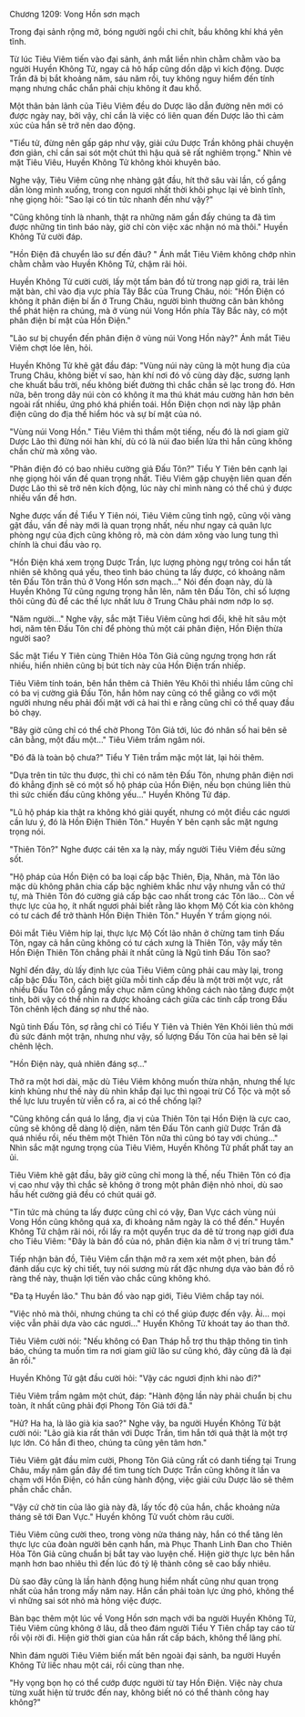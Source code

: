 




Chương 1209: Vong Hồn sơn mạch


Trong đại sảnh rộng mở, bóng người ngồi chi chít, bầu không khí khá yên tĩnh.

Từ lúc Tiêu Viêm tiến vào đại sảnh, ánh mắt liền nhìn chằm chằm vào ba người Huyền Không Tử, ngay cả hô hấp cũng dồn dập vì kích động. Dược Trần đã bị bắt khoảng năm, sáu năm rồi, tuy không nguy hiểm đến tính mạng nhưng chắc chắn phải chịu không ít đau khổ.

Một thân bản lãnh của Tiêu Viêm đều do Dược lão dẫn đường nên mới có được ngày nay, bởi vậy, chỉ cần là việc có liên quan đến Dược lão thì cảm xúc của hắn sẽ trở nên dao động.

"Tiểu tử, đừng nên gấp gáp như vậy, giải cứu Dược Trần không phải chuyện đơn giản, chỉ cần sai sót một chút thì hậu quả sẽ rất nghiêm trọng." Nhìn vẻ mặt Tiêu Viêu, Huyền Không Tử không khỏi khuyên bảo.

Nghe vậy, Tiêu Viêm cũng nhẹ nhàng gật đầu, hít thở sâu vài lần, cố gắng dằn lòng mình xuống, trong con ngươi nhất thời khôi phục lại vẻ bình tĩnh, nhẹ giọng hỏi: "Sao lại có tin tức nhanh đến như vậy?"

"Cũng không tính là nhanh, thật ra những năm gần đấy chúng ta đã tìm được những tin tình báo này, giờ chỉ còn việc xác nhận nó mà thôi." Huyền Không Tử cười đáp.

"Hồn Điện đã chuyển lão sư đến đâu? " Ánh mắt Tiêu Viêm không chớp nhìn chằm chằm vào Huyền Không Tử, chậm rãi hỏi.

Huyền Không Tử cười cười, lấy một tấm bản đồ từ trong nạp giới ra, trải lên mặt bàn, chỉ vào địa vực phía Tây Bắc của Trung Châu, nói: "Hồn Điện có không ít phân điện bí ẩn ở Trung Châu, người bình thường căn bản không thể phát hiện ra chúng, mà ở vùng núi Vong Hồn phía Tây Bắc này, có một phân điện bí mật của Hồn Điện."

"Lão sư bị chuyển đến phân điện ở vùng núi Vong Hồn này?" Ánh mắt Tiêu Viêm chợt lóe lên, hỏi.

Huyền Không Tử khẽ gật đầu đáp: "Vùng núi này cũng là một hung địa của Trung Châu, không biết ví sao, hàn khí nơi đó vô cùng dày đặc, sương lạnh che khuất bầu trời, nếu không biết đường thì chắc chắn sẽ lạc trong đó. Hơn nữa, bên trong dãy núi còn có không ít ma thú khát máu cường hãn hơn bên ngoài rất nhiều, ứng phó khá phiền toái. Hồn Điện chọn nơi này lập phân điện cũng do địa thế hiểm hóc và sự bí mật của nó.

"Vùng núi Vong Hồn." Tiêu Viêm thì thầm một tiếng, nếu đó là nơi giam giữ Dược Lão thì đừng nói hàn khí, dù có là núi đao biển lửa thì hắn cũng không chần chừ mà xông vào.

"Phân điện đó có bao nhiêu cường giả Đấu Tôn?" Tiểu Y Tiên bên cạnh lại nhẹ giọng hỏi vấn đề quan trọng nhất. Tiêu Viêm gặp chuyện liên quan đến Dược Lão thì sẽ trở nên kích động, lúc này chỉ mình nàng có thể chú ý được nhiều vấn đề hơn.

Nghe được vấn đề Tiểu Y Tiên nói, Tiêu Viêm cũng tỉnh ngộ, cũng vội vàng gật đầu, vấn đề này mới là quan trọng nhất, nếu như ngay cả quân lực phòng ngự của địch cũng không rõ, mà còn dám xông vào lung tung thì chính là chui đầu vào rọ.

"Hồn Điện khá xem trọng Dược Trần, lực lượng phòng ngự trông coi hắn tất nhiên sẽ không quá yếu, theo tình báo chúng ta lấy được, có khoảng năm tên Đấu Tôn trấn thủ ở Vong Hồn sơn mạch…" Nói đến đoạn này, dù là Huyền Không Tử cũng ngưng trọng hẳn lên, năm tên Đấu Tôn, chỉ số lượng thôi cũng đủ để các thế lực nhất lưu ở Trung Châu phải nơm nớp lo sợ.

"Năm người…" Nghe vậy, sắc mặt Tiêu Viêm cũng hơi đổi, khẽ hít sâu một hơi, năm tên Đấu Tôn chỉ để phòng thủ một cái phân điện, Hồn Điện thừa người sao?

Sắc mặt Tiểu Y Tiên cùng Thiên Hỏa Tôn Giả cũng ngưng trọng hơn rất nhiều, hiển nhiên cũng bị bút tích này của Hồn Điện trấn nhiếp.

Tiêu Viêm tính toán, bên hắn thêm cả Thiên Yêu Khôi thì nhiều lắm cũng chỉ có ba vị cường giả Đấu Tôn, hắn hôm nay cũng có thể giằng co với một người nhưng nếu phải đối mặt với cả hai thì e rằng cũng chỉ có thể quay đầu bỏ chạy.

"Bây giờ cũng chỉ có thể chờ Phong Tôn Giả tới, lúc đó nhân số hai bên sẽ cân bằng, một đấu một…" Tiêu Viêm trầm ngâm nói.

"Đó đã là toàn bộ chưa?" Tiểu Y Tiên trầm mặc một lát, lại hỏi thêm.

"Dựa trên tin tức thu được, thì chỉ có năm tên Đấu Tôn, nhưng phân điện nơi đó khẳng định sẽ có một số hộ pháp của Hồn Điện, nếu bọn chúng liên thủ thì sức chiến đấu cũng không yếu…" Huyền Không Tử đáp.

"Lũ hộ pháp kia thật ra không khó giải quyết, nhưng có một điều các ngươi cần lưu ý, đó là Hồn Điện Thiên Tôn." Huyền Y bên cạnh sắc mặt ngưng trọng nói.

"Thiên Tôn?" Nghe được cái tên xa lạ này, mấy người Tiêu Viêm đều sửng sốt.

"Hộ pháp của Hồn Điện có ba loại cấp bậc Thiên, Địa, Nhân, mà Tôn lão mặc dù không phân chia cấp bậc nghiêm khắc như vậy nhưng vẫn có thứ tự, mà Thiên Tôn đó cường giả cấp bậc cao nhất trong các Tôn lão… Còn về thực lực của họ, ít nhất ngươi phải biết rằng lão khọm Mộ Cốt kia còn không có tư cách để trở thành Hồn Điện Thiên Tôn." Huyền Y trầm giọng nói.

Đôi mắt Tiêu Viêm híp lại, thực lực Mộ Cốt lão nhân ở chừng tam tinh Đấu Tôn, ngay cả hắn cũng không có tư cách xưng là Thiên Tôn, vậy mấy tên Hồn Điện Thiên Tôn chẳng phải ít nhất cũng là Ngũ tinh Đấu Tôn sao?

Nghĩ đến đây, dù lấy định lực của Tiêu Viêm cũng phải cau mày lại, trong cấp bậc Đấu Tôn, cách biệt giữa mỗi tinh cấp đều là một trời một vực, rất nhiều Đấu Tôn cố gắng mấy chục năm cũng không cách nào tăng được một tinh, bởi vậy có thể nhìn ra được khoảng cách giữa các tinh cấp trong Đấu Tôn chênh lệch đáng sợ như thế nào.

Ngũ tinh Đấu Tôn, sợ rằng chỉ có Tiểu Y Tiên và Thiên Yên Khôi liên thủ mới đủ sức đánh một trận, nhưng như vậy, số lượng Đấu Tôn của hai bên sẽ lại chênh lệch.

"Hồn Điện này, quả nhiên đáng sợ…"

Thở ra một hơi dài, mặc dù Tiêu Viêm không muốn thừa nhận, nhưng thế lực kinh khủng như thế này dù nhìn khắp đại lục thì ngoại trừ Cổ Tộc và một số thế lực lưu truyền từ viễn cổ ra, ai có thể chống lại?

"Cũng không cần quá lo lắng, địa vị của Thiên Tôn tại Hồn Điện là cực cao, cũng sẽ không dễ dàng lộ diện, năm tên Đấu Tôn canh giữ Dược Trần đã quá nhiều rồi, nếu thêm một Thiên Tôn nữa thì cũng bó tay với chúng…" Nhìn sắc mặt ngưng trọng của Tiêu Viêm, Huyền Không Tử phất phất tay an ủi.

Tiêu Viêm khẽ gật đầu, bây giờ cũng chỉ mong là thế, nếu Thiên Tôn có địa vị cao như vậy thì chắc sẽ không ở trong một phân điện nhỏ nhoi, dù sao hầu hết cường giả đều có chút quái gở.

"Tin tức mà chúng ta lấy được cũng chỉ có vậy, Đan Vực cách vùng núi Vong Hồn cũng không quá xa, đi khoảng năm ngày là có thể đến." Huyền Không Tử chậm rãi nói, rồi lấy ra một quyển trục da dê từ trong nạp giới đưa cho Tiêu Viêm: "Đây là bản đồ của nó, phân điện kia nằm ở vị trí trung tâm."

Tiếp nhận bản đồ, Tiêu Viêm cẩn thận mở ra xem xét một phen, bản đồ đánh dấu cực kỳ chi tiết, tuy nói sương mù rất đặc nhưng dựa vào bản đồ rõ ràng thế này, thuận lợi tiến vào chắc cũng không khó.

"Đa tạ Huyền lão." Thu bản đồ vào nạp giới, Tiêu Viêm chắp tay nói.

"Việc nhỏ mà thôi, nhưng chúng ta chỉ có thể giúp được đến vậy. Ài… mọi việc vẫn phải dựa vào các ngươi…" Huyền Không Tử khoát tay áo than thở.

Tiêu Viêm cười nói: "Nếu không có Đan Tháp hỗ trợ thu thập thông tin tình báo, chúng ta muốn tìm ra nơi giam giữ lão sư cũng khó, đây cũng đã là đại ân rồi."

Huyền Không Tử gật đầu cười hỏi: "Vậy các ngươi định khi nào đi?"

Tiêu Viêm trầm ngâm một chút, đáp: "Hành động lần này phải chuẩn bị chu toàn, ít nhất cũng phải đợi Phong Tôn Giả tới đã."

"Hử? Ha ha, là lão già kia sao?" Nghe vậy, ba người Huyền Không Tử bật cười nói: "Lão già kia rất thân với Dược Trần, tìm hắn tới quả thật là một trợ lực lớn. Có hắn đi theo, chúng ta cũng yên tâm hơn."

Tiêu Viêm gật đầu mỉm cười, Phong Tôn Giả cũng rất có danh tiếng tại Trung Châu, mấy năm gần đây để tìm tung tích Dược Trần cũng không ít lần va chạm với Hồn Điện, có hắn cùng hành động, việc giải cứu Dược lão sẽ thêm phần chắc chắn.

"Vậy cứ chờ tin của lão già này đã, lấy tốc độ của hắn, chắc khoảng nửa tháng sẽ tới Đan Vực." Huyền không Tử vuốt chòm râu cười.

Tiêu Viêm cũng cười theo, trong vòng nửa tháng này, hắn có thể tăng lên thực lực của đoàn người bên cạnh hắn, mà Phục Thanh Linh Đan cho Thiên Hỏa Tôn Giả cũng chuẩn bị bắt tay vào luyện chế. Hiện giờ thực lực bên hắn mạnh hơn bao nhiêu thì đến lúc đó tỷ lệ thành công sẽ cao bấy nhiêu.

Dù sao đây cũng là lần hành động hung hiểm nhất cũng như quan trọng nhất của hắn trong mấy năm nay. Hắn cần phải toàn lực ứng phó, không thể vì những sai sót nhỏ mà hỏng việc được.

Bàn bạc thêm một lúc về Vong Hồn sơn mạch với ba người Huyền Không Tử, Tiêu Viêm cũng không ở lâu, dẫ theo đám người Tiểu Y Tiên chắp tay cáo từ rồi vội rời đi. Hiện giờ thời gian của hắn rất cấp bách, không thể lãng phí.

Nhìn đám người Tiêu Viêm biến mất bên ngoài đại sảnh, ba người Huyền Không Tử liếc nhau một cái, rồi cùng than nhẹ.

"Hy vọng bọn họ có thể cướp được người từ tay Hồn Điện. Việc này chưa từng xuất hiện từ trước đến nay, không biết nó có thể thành công hay không?"




